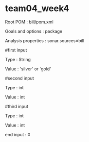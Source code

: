 # team04_week4


Root POM : bill/pom.xml

Goals and options : package

Analysis properties : sonar.sources=bill


#first input

Type : String

Value : \'silver\' or \'gold\'

#second input

Type : int

Value : int

#third input

Type : int

Value : int

end input : 0
